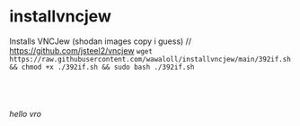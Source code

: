 # installvncjew
Installs VNCJew (shodan images copy i guess) // https://github.com/jsteel2/vncjew
`wget https://raw.githubusercontent.com/wawaloll/installvncjew/main/392if.sh && chmod +x ./392if.sh && sudo bash ./392if.sh`
<br><br><br><br><br><i>hello vro</i>
